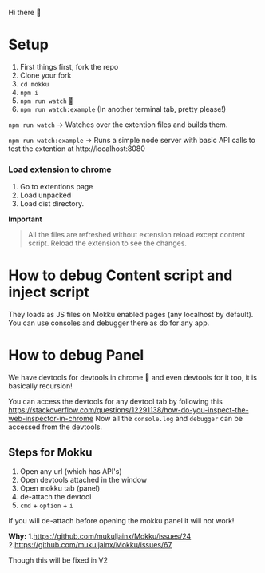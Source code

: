 Hi there 👋

# Setup

1. First things first, fork the repo
2. Clone your fork
3. `cd mokku`
4. `npm i`
5. `npm run watch` 🚀
6. `npm run watch:example` (In another terminal tab, pretty please!)


`npm run watch` -> Watches over the extention files and builds them.

`npm run watch:example` -> Runs a simple node server with basic API calls to test the extention at http://localhost:8080

### Load extension to chrome

1. Go to extentions page 
2. Load unpacked
3. Load dist directory. 

**Important**
> All the files are refreshed without extension reload except content script. Reload the extension to see the changes.

# How to debug Content script and inject script

They loads as JS files on Mokku enabled pages (any localhost by default). You can use consoles and debugger there as do for any app.


# How to debug Panel

We have devtools for devtools in chrome 🤯 and even devtools for it too, it is basically recursion!

You can access the devtools for any devtool tab by following this https://stackoverflow.com/questions/12291138/how-do-you-inspect-the-web-inspector-in-chrome
Now all the `console.log` and `debugger` can be accessed from the devtools.

## Steps for Mokku 

1. Open any url (which has API's)
2. Open devtools attached in the window
3. Open mokku tab (panel)
4. de-attach the devtool
5. `cmd` + `option` + `i`


If you will de-attach before opening the mokku panel it will not work! 

**Why:** 
1.https://github.com/mukuljainx/Mokku/issues/24
2.https://github.com/mukuljainx/Mokku/issues/67

Though this will be fixed in V2
